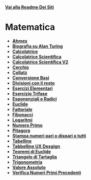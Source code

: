 **[Vai alla Readme Dei Siti](../Readme.md)**

# Matematica

- **[Ahmes](Ahmes)**
- **[Biografia su Alan Turing](Biografia%20Su%20Alan%20Turing)**
- **[Calcolatrice](Calcolatrice)**
- **[Calcolatrice Scientifica](Calcolatrice_Scientifica)**
- **[Calcolatrice Scientifica V2](Calcolatrice_scientifica_V2)**
- **[Cerchio](Cerchio)**
- **[Collatz](Collatz)**
- **[Conversione Basi](Conversione%20Basi)**
- **[Divisioni con il resto](Divisione_con_il_Resto)**
- **[Esercizi Elementari](Esercizi_Elementari)**
- **[Esercizio Trifase](Esercizio%20trifase)**
- **[Esponenziali e Radici](Esponenziali%20e%20Radici)**
- **[Euclide](Euclide)**
- **[Fattoriale](Fattoriale)**
- **[Fibonacci](Fibonacci)**
- **[Logaritmi](Logaritmi)**
- **[Numero Primo](Numero%20Primo)**
- **[Pitagora](Pitagora)**
- **[Stampa numeri pari o dispari o tutti](StampaNumeri)**
- **[Tabelline](Tabelline)**
- **[Tabbelline UX Desgign](Tabelline_UX_Design)**
- **[Teoremi di Euclide](Teorema_Euclide)**
- **[Triangolo di Tartaglia](Triangolo%20di%20Tartaglia)**
- **[Trigonometria](Trigonometria)**
- **[Valore Assoluto](Valore_Assoluto)**
- **[Verifica Numeri Primi Precedenti](Verifica%20Numeri%20Primi%20Precedenti)**
